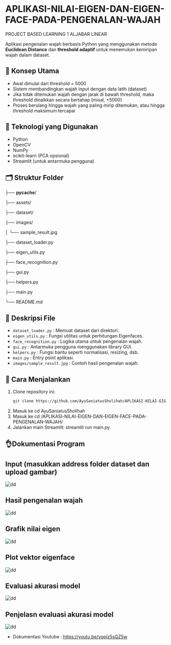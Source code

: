 # APLIKASI-NILAI-EIGEN-DAN-EIGEN-FACE-PADA-PENGENALAN-WAJAH
PROJECT BASED LEARNING 1 ALJABAR LINEAR


Aplikasi pengenalan wajah berbasis Python yang menggunakan metode **Euclidean Distance** dan **threshold adaptif** untuk menemukan kemiripan wajah dalam dataset.

## 📌 Konsep Utama

- Awal dimulai dari threshold = 5000
- Sistem membandingkan wajah input dengan data latih (dataset)
- Jika tidak ditemukan wajah dengan jarak di bawah threshold, maka threshold dinaikkan secara bertahap (misal, +5000)
- Proses berulang hingga wajah yang paling mirip ditemukan, atau hingga threshold maksimum tercapai

## 🧠 Teknologi yang Digunakan

- Python
- OpenCV
- NumPy
- scikit-learn (PCA opsional)
- Streamlit (untuk antarmuka pengguna)

## 🗂️ Struktur Folder
├── __pycache__/

├── assets/

├── dataset/

├── images/

│   └── sample_result.jpg

├── dataset_loader.py

├── eigen_utils.py

├── face_recognition.py

├── gui.py

├── helpers.py

├── main.py

└── README.md

## 📄 Deskripsi File

- `dataset_loader.py` : Memuat dataset dari direktori.
- `eigen_utils.py` : Fungsi utilitas untuk perhitungan Eigenfaces.
- `face_recognition.py` : Logika utama untuk pengenalan wajah.
- `gui.py` : Antarmuka pengguna menggunakan library GUI.
- `helpers.py` : Fungsi bantu seperti normalisasi, resizing, dsb.
- `main.py` : Entry point aplikasi.
- `images/sample_result.jpg` : Contoh hasil pengenalan wajah.


## 🚀 Cara Menjalankan
1. Clone repository ini:
   ```bash
   git clone https://github.com/AyuSaniatusSholihah/APLIKASI-NILAI-EIGEN-DAN-EIGEN-FACE-PADA-PENGENALAN-WAJAH.git

2. Masuk ke 
    cd AyuSaniatusSholihah
3. Masuk ke
    cd /APLIKASI-NILAI-EIGEN-DAN-EIGEN-FACE-PADA-PENGENALAN-WAJAH/
4. Jalankan main Streamlit: 
    streamlit run main.py

## 👌Dokumentasi Program
## Input (masukkan address folder dataset dan upload gambar)
![dd](img/a.png)

## Hasil pengenalan wajah
![dd](img/b.png)

## Grafik nilai eigen 
![dd](img/c.png)

## Plot vektor eigenface
![dd](img/d.png)

## Evaluasi akurasi model
![dd](img/5.png)

## Penjelasn evaluasi akurasi model
![dd](img/6.png)

- Dokumentasi Youtube : https://youtu.be/vqpjz5sQZ5w
    
